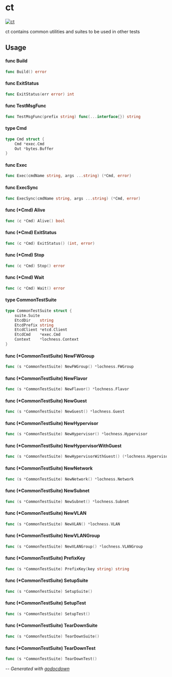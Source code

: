 # ct

[![ct](https://godoc.org/github.com/mistifyio/lochness/cmd/common_test?status.png)](https://godoc.org/github.com/mistifyio/lochness/cmd/common_test)

ct contains common utilities and suites to be used in other tests

## Usage

#### func  Build

```go
func Build() error
```

#### func  ExitStatus

```go
func ExitStatus(err error) int
```

#### func  TestMsgFunc

```go
func TestMsgFunc(prefix string) func(...interface{}) string
```

#### type Cmd

```go
type Cmd struct {
	Cmd *exec.Cmd
	Out *bytes.Buffer
}
```


#### func  Exec

```go
func Exec(cmdName string, args ...string) (*Cmd, error)
```

#### func  ExecSync

```go
func ExecSync(cmdName string, args ...string) (*Cmd, error)
```

#### func (*Cmd) Alive

```go
func (c *Cmd) Alive() bool
```

#### func (*Cmd) ExitStatus

```go
func (c *Cmd) ExitStatus() (int, error)
```

#### func (*Cmd) Stop

```go
func (c *Cmd) Stop() error
```

#### func (*Cmd) Wait

```go
func (c *Cmd) Wait() error
```

#### type CommonTestSuite

```go
type CommonTestSuite struct {
	suite.Suite
	EtcdDir    string
	EtcdPrefix string
	EtcdClient *etcd.Client
	EtcdCmd    *exec.Cmd
	Context    *lochness.Context
}
```


#### func (*CommonTestSuite) NewFWGroup

```go
func (s *CommonTestSuite) NewFWGroup() *lochness.FWGroup
```

#### func (*CommonTestSuite) NewFlavor

```go
func (s *CommonTestSuite) NewFlavor() *lochness.Flavor
```

#### func (*CommonTestSuite) NewGuest

```go
func (s *CommonTestSuite) NewGuest() *lochness.Guest
```

#### func (*CommonTestSuite) NewHypervisor

```go
func (s *CommonTestSuite) NewHypervisor() *lochness.Hypervisor
```

#### func (*CommonTestSuite) NewHypervisorWithGuest

```go
func (s *CommonTestSuite) NewHypervisorWithGuest() (*lochness.Hypervisor, *lochness.Guest)
```

#### func (*CommonTestSuite) NewNetwork

```go
func (s *CommonTestSuite) NewNetwork() *lochness.Network
```

#### func (*CommonTestSuite) NewSubnet

```go
func (s *CommonTestSuite) NewSubnet() *lochness.Subnet
```

#### func (*CommonTestSuite) NewVLAN

```go
func (s *CommonTestSuite) NewVLAN() *lochness.VLAN
```

#### func (*CommonTestSuite) NewVLANGroup

```go
func (s *CommonTestSuite) NewVLANGroup() *lochness.VLANGroup
```

#### func (*CommonTestSuite) PrefixKey

```go
func (s *CommonTestSuite) PrefixKey(key string) string
```

#### func (*CommonTestSuite) SetupSuite

```go
func (s *CommonTestSuite) SetupSuite()
```

#### func (*CommonTestSuite) SetupTest

```go
func (s *CommonTestSuite) SetupTest()
```

#### func (*CommonTestSuite) TearDownSuite

```go
func (s *CommonTestSuite) TearDownSuite()
```

#### func (*CommonTestSuite) TearDownTest

```go
func (s *CommonTestSuite) TearDownTest()
```

--
*Generated with [godocdown](https://github.com/robertkrimen/godocdown)*
